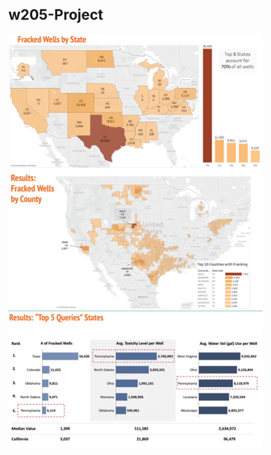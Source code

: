 # w205-Project
![top 5 states](States.png)
![top 5 states](counties.png)
![top 5 states](top5.png)

